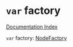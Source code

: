# `var` factory

[Documentation Index](../README.md)

`var` factory: [NodeFactory](../private.interface.NodeFactory/README.md)